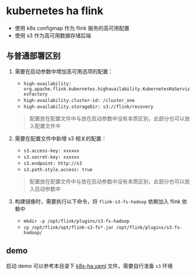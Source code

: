 # kubernetes ha flink

- 使用 k8s configmap 作为 flink 服务的高可用配置
- 使用 s3 作为高可用数据存储后端

## 与普通部署区别

1. 需要在启动参数中增加高可用选项的配置：
   - `high-availability: org.apache.flink.kubernetes.highavailability.KubernetesHaServicesFactory`
   - `high-availability.cluster-id: /cluster_one`
   - `high-availability.storageDir: s3://flink/recovery`

    > 配置放在配置文件中与放在启动参数中没有本质区别，此部分也可以放入配置文件中

2. 需要在配置文件中新增 s3 相关的配置：
   - `s3.access-key: xxxxxx`
   - `s3.secret-key: xxxxxx`
   - `s3.endpoint: http://s3`
   - `s3.path.style.access: true`
   
   > 配置放在配置文件中与放在启动参数中没有本质区别，此部分也可以放入启动参数中

3. 构建镜像时，需要执行以下命令，将 `flink-s3-fs-hadoop` 依赖加入 flink 依赖中
   - `mkdir -p /opt/flink/plugins/s3-fs-hadoop`
   - `cp /opt/flink/opt/flink-s3-fs*.jar /opt/flink/plugins/s3-fs-hadoop/`

## demo

启动 demo 可以参考本目录下 [k8s-ha.yaml](./k8s-ha.yaml) 文件，需要自行准备 `s3` 环境